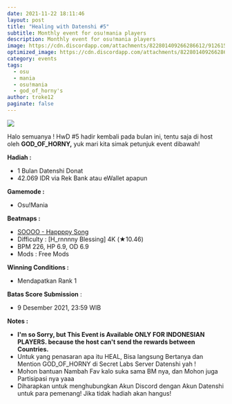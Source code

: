```yaml
---
date: 2021-11-22 18:11:46
layout: post
title: "Healing with Datenshi #5"
subtitle: Monthly event for osu!mania players
description: Monthly event for osu!mania players
image: https://cdn.discordapp.com/attachments/822801409266286612/912615745765142558/HealWDatenshi.png
optimized_image: https://cdn.discordapp.com/attachments/822801409266286612/912615745765142558/HealWDatenshi.png
category: events
tags:
  - osu
  - mania
  - osu!mania
  - god_of_horny's
author: troke12
paginate: false
---
```

![](https://cdn.discordapp.com/attachments/822801409266286612/912615745765142558/HealWDatenshi.png)

Halo semuanya ! HwD #5 hadir kembali pada bulan ini, tentu saja di host oleh **GOD_OF_HORNY,** yuk mari kita simak petunjuk event dibawah!

**Hadiah :** 

* 1 Bulan Datenshi Donat 
* 42.069 IDR via Rek Bank atau eWallet apapun 

**Gamemode :** 

* Osu!Mania 

**Beatmaps :** 

* [SOOOO - Happppy Song](https://osu.datenshi.pw/beatmaps/3330166)
* Difficulty : \[H_rnnnny Blessing] 4K (★10.46) 
* BPM 226, HP 6.9, OD 6.9 
* Mods : Free Mods 

**Winning Conditions :** 

* Mendapatkan Rank 1 



**Batas Score Submission** : 

* 9 Desember 2021, 23:59 WIB 

**Notes :** 

* **I'm so Sorry, but This Event is Available ONLY FOR INDONESIAN PLAYERS. because the host can't send the rewards between Countries.** 
* Untuk yang penasaran apa itu HEAL, Bisa langsung Bertanya dan Mention GOD_OF_HORNY di Secret Labs Server Datenshi yah ! 
* Mohon bantuan Nambah Fav kalo suka sama BM nya, dan Mohon juga Partisipasi nya yaaa
* Diharapkan untuk menghubungkan Akun Discord dengan Akun Datenshi untuk para pemenang! Jika tidak hadiah akan hangus!